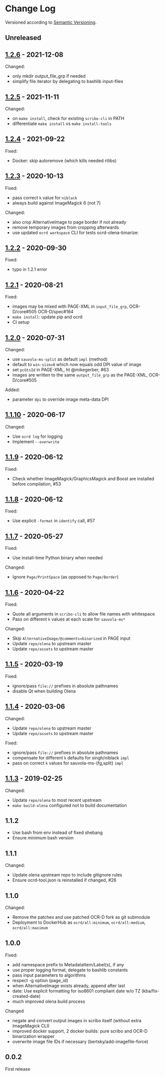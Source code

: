 Change Log
==========
Versioned according to [Semantic Versioning](http://semver.org/).

## Unreleased

## [1.2.6] - 2021-12-08

Changed:

  - only mkdir output_file_grp if needed
  - simplify file iterator by delegating to bashlib input-files

## [1.2.5] - 2021-11-11

Changed:

   - on `make install`, check for existing `scribo-cli` in PATH
   - differentiate `make install` vs `make install-tools`

## [1.2.4] - 2021-09-22

Fixed:

   - Docker: skip autoremove (which kills needed rtlibs)

## [1.2.3] - 2020-10-13

Fixed:

   - pass correct `k` value for `niblack`
   - always build against ImageMagick 6 (not 7)
   
Changed:

   - also crop AlternativeImage to page border if not already
   - remove temporary images from cropping afterwards
   - use updated `ocrd workspace` CLI for tests
ocrd-olena-binarize: 
## [1.2.2] - 2020-09-30

Fixed:

   - typo in 1.2.1 error

## [1.2.1] - 2020-08-21

Fixed:

   - images may be mixed with PAGE-XML in `input_file_grp`, OCR-D/core#505 OCR-D/spec#164
   - `make install`: update pip and ocrd
   - CI setup

## [1.2.0] - 2020-07-31

Changed:

  - use `sauvola-ms-split` as default `impl` (method)
  - default to `win-size=0` which now equals odd DPI value of image
  - set `pcGtsId` in PAGE-XML, ht @mikegerber, #63
  - images are written to the same `output_file_grp` as the PAGE-XML, OCR-D/core#505

Added:

 - parameter `dpi` to override image meta-data DPI


## [1.1.10] - 2020-06-17

Changed:

  - Use `ocrd log` for logging
  - Implement `--overwrite`

## [1.1.9] - 2020-06-12

Fixed:

  * Check whether ImageMagick/GraphicsMagick and Boost are installed before compilation, #53

## [1.1.8] - 2020-06-12

Fixed:

  * Use explicit `-format` in `identify` call, #57

## [1.1.7] - 2020-05-27

Fixed:

  * Use install-time Python binary when needed

Changed:

  * Ignore `Page/PrintSpace` (as opposed to `Page/Border`)

## [1.1.6] - 2020-04-22

Fixed:

  * Quote all arguments in `scribo-cli` to allow file names with whitespace
  * Pass on different `k` values at each scale for `sauvola-ms*`

Changed:

  * Skip `AlternativeImage/@comments=binarized` in PAGE input
  * Update `repo/olena` to upstream master
  * Update `repo/assets` to upstream master

## [1.1.5] - 2020-03-19

Fixed:

  * ignore/pass `file://` prefixes in absolute pathnames
  * disable Qt when building Olena

## [1.1.4] - 2020-03-06

Changed:

  * Update `repo/olena` to upstream master
  * Update `repo/assets` to upstream master

Fixed:

  * ignore/pass `file://` prefixes in absolute pathnames
  * compensate for different `k` defaults for singh/niblack `impl`
  * pass on correct `k` values for sauvola-ms-{fg,split} `impl`

## [1.1.3] - 2019-02-25

Changed:

  * Update `repo/olena` to most recent upstream
  * `make build-olena` configured not to build documentation

## 1.1.2

  * Use bash from env instead of fixed shebang
  * Ensure minimum bash version

## 1.1.1

Changed:

  * Update olena upstream repo to include gitignore rules
  * Ensure ocrd-tool.json is reinstalled if changed, #26

## 1.1.0

Changed:

  * Remove the patches and use patched OCR-D fork as git submodule
  * Deployment to DockerHub as `ocrd/all:minimum`, `ocrd/all:medium`, `ocrd/all:maximum`

## 1.0.0

Fixed:

  * add namespace prefix to MetadataItem/Label(s), if any
  * use proper logging format, delegate to bashlib constants
  * pass input parameters to algorithms
  * respect -g option (page_id)
  * when AlternativeImage exists already, append after last
  * date: Use explicit formatting for iso8601 compliant date w/o TZ  (kba/fix-created-date)
  * much improved olena build process

Changed
  * negate and convert output images in scribo itself (without extra ImageMagick CLI)
  * improved docker support, 2 docker builds: pure scribo and OCR-D binarization wrapper
  * overwrite image file IDs if necessary  (bertsky/add-imagefile-force)

## 0.0.2

First release

<!-- link-labels -->
[1.2.6]: ../../compare/v1.2.5...v1.2.6
[1.2.5]: ../../compare/v1.2.4...v1.2.5
[1.2.4]: ../../compare/v1.2.3...v1.2.4
[1.2.3]: ../../compare/v1.2.2...v1.2.3
[1.2.2]: ../../compare/v1.2.1...v1.2.2
[1.2.1]: ../../compare/v1.2.0...v1.2.1
[1.2.0]: ../../compare/v1.1.10...v1.2.0
[1.1.10]: ../../compare/v1.1.9...v1.1.10
[1.1.9]: ../../compare/v1.1.8...v1.1.9
[1.1.8]: ../../compare/v1.1.7...v1.1.8
[1.1.7]: ../../compare/v1.1.6...v1.1.7
[1.1.6]: ../../compare/v1.1.5...v1.1.6
[1.1.5]: ../../compare/v1.1.4...v1.1.5
[1.1.4]: ../../compare/v1.1.3...v1.1.4
[1.1.3]: ../../compare/v1.1.2...v1.1.3
[1.1.2]: ../../compare/v1.1.1...v1.1.2
[1.1.1]: ../../compare/v1.1.0...v1.1.1
[1.1.0]: ../../compare/v1.0.0...v1.1.0
[1.0.0]: ../../compare/v0.0.2...v1.0.0
[0.0.2]: ../../compare/HEAD...v0.0.2
